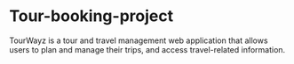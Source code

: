 # Tour-booking-project
TourWayz is a tour and travel management web application that allows users to plan and manage their trips, and access travel-related information. 
